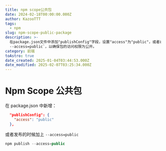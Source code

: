 ```yaml
---
title: npm scope公共包
date: 2024-02-18T00:00:00.000Z
author: KazooTTT
tags:
  - npm
slug: npm-scope-public-package
description: >-
  在package.json文件中添加"publishConfig"字段，设置"access"为"public"，或者在发布时使用命令`npm publish
  --access=public`，以确保包的访问权限为公开。
category: 前端
toAstro: true
date_created: 2025-01-04T03:44:53.000Z
date_modified: 2025-02-07T03:25:34.000Z
---
```


# Npm Scope 公共包

在 package.json 中新增：

```json
  "publishConfig": {
    "access": "public"
  },
```

或者发布的时候加上 `--access=public`

```javascript
npm publish --access=public
```
